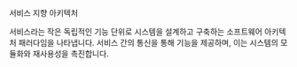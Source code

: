 

서비스 지향 아키텍처

서비스라는 작은 독립적인 기능 단위로 시스템을 설계하고 구축하는 소프트웨어 아키텍처 패러다임을 나타냅니다. 서비스 간의 통신을 통해 기능을 제공하며, 이는 시스템의 모듈화와 재사용성을 촉진합니다.